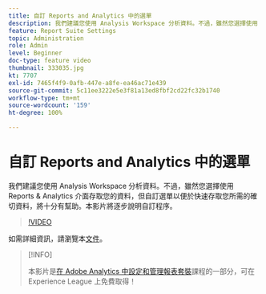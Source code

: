 ```yaml
---
title: 自訂 Reports and Analytics 中的選單
description: 我們建議您使用 Analysis Workspace 分析資料。不過，雖然您選擇使用 Reports & Analytics 介面存取您的資料，但自訂選單以便於快速存取您所需的確切資料，將十分有幫助。本影片將逐步說明自訂程序。
feature: Report Suite Settings
topic: Administration
role: Admin
level: Beginner
doc-type: feature video
thumbnail: 333035.jpg
kt: 7707
exl-id: 7465f4f9-0afb-447e-a8fe-ea46ac71e439
source-git-commit: 5c11ee3222e5e3f81a13ed8fbf2cd22fc32b1740
workflow-type: tm+mt
source-wordcount: '159'
ht-degree: 100%

---
```


# 自訂 Reports and Analytics 中的選單

我們建議您使用 Analysis Workspace 分析資料。不過，雖然您選擇使用 Reports &amp; Analytics 介面存取您的資料，但自訂選單以便於快速存取您所需的確切資料，將十分有幫助。本影片將逐步說明自訂程序。

>[!VIDEO](https://video.tv.adobe.com/v/333035/?quality=12&learn=on)

如需詳細資訊，請瀏覽本[文件](https://experienceleague.adobe.com/docs/analytics/admin/admin-tools/customize-menus.html?lang=zh-Hant)。

>[!INFO]
>
> 本影片是[在 Adobe Analytics 中設定和管理報表套裝](https://experienceleague.adobe.com/?recommended=Analytics-A-1-2021.1.administration)課程的一部分，可在 Experience League 上免費取得！